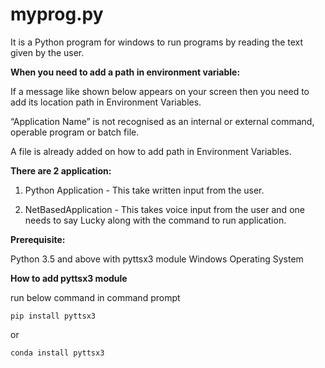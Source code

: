 # myprog.py
It is a Python program for windows to run programs by reading the text given by the user.


**When you need to add a path in environment variable:**

If a message like shown below appears on your screen then you need to add its location path in Environment Variables.

“Application Name” is not recognised as an internal or external command, operable program or batch file.

A file is already added on how to add path in Environment Variables.

**There are 2 application:**

1. Python Application - This take written input from the user.

2. NetBasedApplication - This takes voice input from the user and one needs to say Lucky along with the command to run application.

**Prerequisite:**

Python 3.5 and above with pyttsx3 module 
Windows Operating System


**How to add pyttsx3 module**

run below command in command prompt
```
pip install pyttsx3
```
or
```
conda install pyttsx3

```
